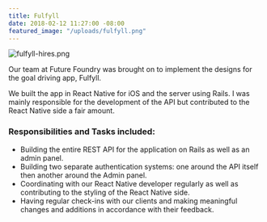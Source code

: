 ```yaml
---
title: Fulfyll
date: 2018-02-12 11:27:00 -08:00
featured_image: "/uploads/fulfyll.png"
---
```


![fulfyll-hires.png](/uploads/fulfyll-hires.png)

Our team at Future Foundry was brought on to implement the designs for the goal driving app, Fulfyll.

We built the app in React Native for iOS and the server using Rails. I was mainly responsible for the development of the API but contributed to the React Native side a fair amount.

### Responsibilities and Tasks included:

- Building the entire REST API for the application on Rails as well as an admin panel.
- Building two separate authentication systems: one around the API itself then another around the Admin panel.
- Coordinating with our React Native developer regularly as well as contributing to the styling of the React Native side.
- Having regular check-ins with our clients and making meaningful changes and additions in accordance with their feedback.